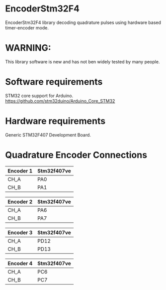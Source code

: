 # EncoderStm32F4
EncoderStm32F4 library decoding quadrature pulses using hardware based timer-encoder mode.

# WARNING: 
This library software is new and has not ben widely tested by many people.
# Software requirements
STM32 core support for Arduino. https://github.com/stm32duino/Arduino_Core_STM32
# Hardware requirements
Generic STM32F407 Development Board.
# Quadrature Encoder Connections

| Encoder 1  | Stm32f407ve |                     
| ------------- | ------------- |
| CH_A  | PA0  |
| CH_B  | PA1  |

| Encoder 2  | Stm32f407ve |
| ------------- | ------------- |            
| CH_A  | PA6  |
| CH_B  | PA7  |

| Encoder 3 | Stm32f407ve |                     
| ------------- | ------------- |
| CH_A  | PD12  |
| CH_B  | PD13  |

| Encoder 4  | Stm32f407ve |
| ------------- | ------------- |            
| CH_A  | PC6  |
| CH_B  | PC7  |
